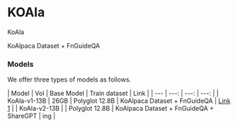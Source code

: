 # KOAla

KoAla

KoAlpaca Dataset + FnGuideQA



### Models
We offer three types of models as follows.


| Model | Vol  |  Base Model | Train dataset | Link |
| --- | ---: | ---: | ---: |
| KoAla-v1-13B |  26GB  | Polyglot 12.8B | KoAlpaca Dataset + FnGuideQA | [Link 1](https://huggingface.co/mssongit/Koala-12.8b-v1) |
| KoAla-v2-13B |        | Polyglot 12.8B | KoAlpaca Dataset + FnGuideQA + ShareGPT | ing |
